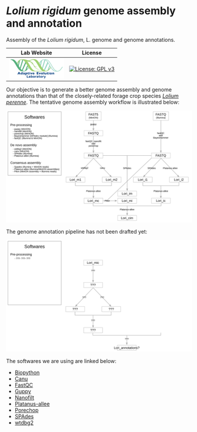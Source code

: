 # *Lolium rigidum* genome assembly and annotation
Assembly of the *Lolium rigidum*, L. genome and genome annotations.

|**Lab Website**|**License**|
|:-------:|:--------:|
| <a href="https://adaptive-evolution.biosciences.unimelb.edu.au/"><img src="misc/Adaptive Evolution Logo mod.png" width="150"> | [![License: GPL v3](https://img.shields.io/badge/License-GPLv3-blue.svg)](https://www.gnu.org/licenses/gpl-3.0) |

Our objective is to generate a better genome assembly and genome annotations than that of the closely-related forage crop species [*Lolium perenne*](https://onlinelibrary.wiley.com/doi/full/10.1111/tpj.13037). The tentative genome assembly workflow is illustrated below:

![assembly](misc/assembly_pipeline.svg)

The genome annotation pipeline has not been drafted yet:

![annotation](misc/annotation_pipeline.svg)

The softwares we are using are linked below:
- [Biopython](https://biopython.org/)
- [Canu](https://canu.readthedocs.io/en/latest/)
- [FastQC](https://www.bioinformatics.babraham.ac.uk/projects/fastqc/)
- [Guppy](https://genomebiology.biomedcentral.com/articles/10.1186/s13059-019-1727-y)
- [Nanofilt](https://github.com/wdecoster/nanofilt)
- [Platanus-allee](http://platanus.bio.titech.ac.jp/platanus2)
- [Porechop](https://github.com/rrwick/Porechop)
- [SPAdes](https://github.com/ablab/spades/blob/spades_3.14.1/README.md)
- [wtdbg2](https://www.nature.com/articles/s41592-019-0669-3)
